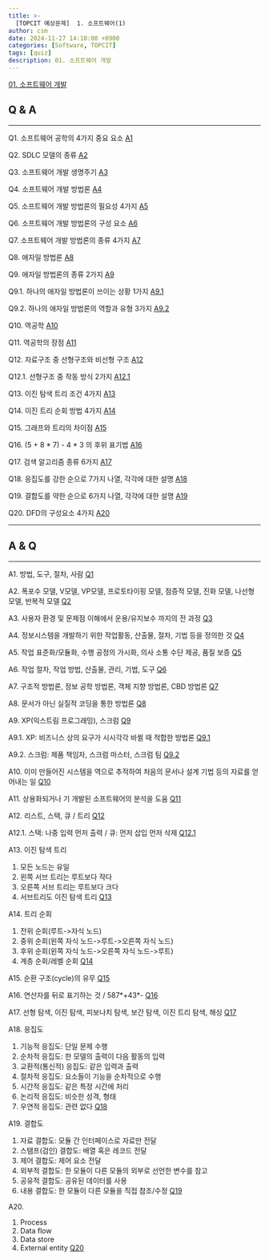 ```yaml
---
title: >-
  [TOPCIT 예상문제]  1. 소프트웨어(1)
author: csm
date: 2024-11-27 14:10:00 +0900
categories: [Software, TOPCIT]
tags: [quiz]
description: 01. 소프트웨어 개발
---
```


[01. 소프트웨어 개발](https://www.topcit.or.kr/upload/edubox/essence/ess_ko_01/index.html)


## Q & A 
---
<span id="q1">Q1.</span> 소프트웨어 공학의 4가지 중요 요소 [A1](#a1)  

<span id="q2">Q2.</span> SDLC 모델의 종류 [A2](#a2)  

<span id="q3">Q3.</span> 소프트웨어 개발 생명주기 [A3](#a3)  

<span id="q4">Q4.</span> 소프트웨어 개발 방법론 [A4](#a4)  

<span id="q5">Q5.</span> 소프트웨어 개발 방법론의 필요성 4가지 [A5](#a5)  

<span id="q6">Q6.</span> 소프트웨어 개발 방법론의 구성 요소 [A6](#a6)  

<span id="q7">Q7.</span> 소프트웨어 개발 방법론의 종류 4가지 [A7](#a7)  

<span id="q8">Q8.</span> 애자일 방법론 [A8](#a8)  

<span id="q9">Q9.</span> 애자일 방법론의 종류 2가지 [A9](#a9)  

<span id="q91">Q9.1.</span> 하나의 애자일 방법론이 쓰이는 상황 1가지 [A9.1](#a91)  

<span id="q92">Q9.2.</span> 하나의 애자일 방법론의 역할과 유형 3가지 [A9.2](#a92)  

<span id="q10">Q10.</span> 역공학 [A10](#a10)  

<span id="q11">Q11.</span> 역공학의 장점 [A11](#a11)  

<span id="q12">Q12.</span> 자료구조 중 선형구조와 비선형 구조 [A12](#a12)  

<span id="q121">Q12.1.</span> 선형구조 중 작동 방식 2가지 [A12.1](#a121)  

<span id="q13">Q13.</span> 이진 탐색 트리 조건 4가지 [A13](#a13)  

<span id="q14">Q14.</span> 이진 트리 순회 방법 4가지 [A14](#a14)  

<span id="q15">Q15.</span> 그래프와 트리의 차이점 [A15](#a15)  

<span id="q16">Q16.</span> (5 + 8 * 7) - 4 * 3 의 후위 표기법 [A16](#a16)  

<span id="q17">Q17.</span> 검색 알고리즘 종류 6가지 [A17](#a17)  

<span id="q18">Q18.</span> 응집도를 강한 순으로 7가지 나열, 각각에 대한 설명 [A18](#a18)  

<span id="q19">Q19.</span> 결합도를 약한 순으로 6가지 나열, 각각에 대한 설명 [A19](#a19)  

<span id="q20">Q20.</span> DFD의 구성요소 4가지 [A20](#a20)  

---

## A & Q 
---
<span id="a1">A1.</span> 방법, 도구, 절차, 사람 [Q1](#q1)  

<span id="a2">A2.</span> 폭포수 모델, V모델, VP모델, 프로토타이핑 모델, 점증적 모델, 진화 모델, 나선형 모델, 반복적 모델 [Q2](#q2)  

<span id="a3">A3.</span> 사용자 환경 및 문제점 이해에서 운용/유지보수 까지의 전 과정 [Q3](#q3)  

<span id="a4">A4.</span> 정보시스템을 개발하기 위한 작업활동, 산출물, 절차, 기법 등을 정의한 것 [Q4](#q4)  

<span id="a5">A5.</span> 작업 표준화/모듈화, 수행 공정의 가시화, 의사 소통 수단 제공, 품질 보증 [Q5](#q5)  

<span id="a6">A6.</span> 작업 절차, 작업 방법, 산출물, 관리, 기법, 도구 [Q6](#q6)  

<span id="a7">A7.</span> 구조적 방법론, 정보 공학 방법론, 객체 지향 방법론, CBD 방법론 [Q7](#q7)  

<span id="a8">A8.</span> 문서가 아닌 실질적 코딩을 통한 방법론 [Q8](#q8)  

<span id="a9">A9.</span> XP(익스트림 프로그래밍), 스크럼 [Q9](#q9)  

<span id="a91">A9.1.</span> XP: 비즈니스 상의 요구가 시시각각 바뀔 때 적합한 방법론 [Q9.1](#q91)  

<span id="a92">A9.2.</span> 스크럼: 제품 책임자, 스크럼 마스터, 스크럼 팀 [Q9.2](#q92)  

<span id="a10">A10.</span> 이미 만들어진 시스템을 역으로 추적하여 처음의 문서나 설계 기법 등의 자료를 얻어내는 일 [Q10](#q10)  

<span id="a11">A11.</span> 상용화되거나 기 개발된 소프트웨어의 분석을 도움 [Q11](#q11)  

<span id="a12">A12.</span> 리스트, 스택, 큐 / 트리 [Q12](#q12)  

<span id="a121">A12.1.</span> 스택: 나중 입력 먼저 출력 / 큐: 먼저 삽입 먼저 삭제 [Q12.1](#q121)  

<span id="a13">A13.</span> 이진 탐색 트리  
 1) 모든 노드는 유일  
 2) 왼쪽 서브 트리는 루트보다 작다  
 3) 오른쪽 서브 트리는 루트보다 크다  
 4) 서브트리도 이진 탐색 트리 [Q13](#q13)  

<span id="a14">A14.</span> 트리 순회  
 1) 전위 순회(루트->자식 노드)  
 2) 중위 순회(왼쪽 자식 노드->루트->오른쪽 자식 노드)  
 3) 후위 순회(왼쪽 자식 노드->오른쪽 자식 노드->루트)  
 4) 계층 순회/레벨 순회 [Q14](#q14)  

<span id="a15">A15.</span> 순환 구조(cycle)의 유무 [Q15](#q15)  

<span id="a16">A16.</span> 연산자를 뒤로 표기하는 것 / 587*+43\*- [Q16](#q16)  

<span id="a17">A17.</span> 선형 탐색, 이진 탐색, 피보나치 탐색, 보간 탐색, 이진 트리 탐색, 해싱 [Q17](#q17)  

<span id="a18">A18.</span> 응집도  
 1) 기능적 응집도: 단일 문제 수행  
 2) 순차적 응집도: 한 모델의 출력이 다음 활동의 입력  
 3) 교환적(통신적) 응집도: 같은 입력과 출력  
 4) 절차적 응집도: 요소들이 기능을 순차적으로 수행  
 5) 시간적 응집도: 같은 특정 시간에 처리  
 6) 논리적 응집도: 비슷한 성격, 형태  
 7) 우연적 응집도: 관련 없다 [Q18](#q18)  

<span id="a19">A19.</span> 결합도  
 1) 자료 결합도: 모듈 간 인터페이스로 자료만 전달  
 2) 스탬프(검인) 결합도: 배열 혹은 레코드 전달  
 3) 제어 결합도: 제어 요소 전달  
 4) 외부적 결합도: 한 모듈이 다른 모듈의 외부로 선언한 변수를 참고  
 5) 공유적 결합도: 공유된 데이터를 사용  
 6) 내용 결합도: 한 모듈이 다른 모듈을 직접 참조/수정 [Q19](#q19)  

<span id="a20">A20.</span>  
 1) Process  
 2) Data flow  
 3) Data store  
 4) External entity [Q20](#q20)  
